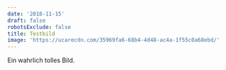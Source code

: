 ```yaml
---
date: '2018-11-15'
draft: false
robotsExclude: false
title: Testbild
image: 'https://ucarecdn.com/35969fa6-68b4-4d48-ac4a-1f55c0a68ebd/'
---
```

Ein wahrlich tolles Bild.
